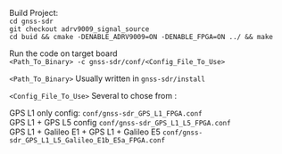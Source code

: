 Build Project: </br>
`cd gnss-sdr` </br>
`git checkout adrv9009_signal_source` </br>
`cd buid && cmake -DENABLE_ADRV9009=ON -DENABLE_FPGA=ON ../ && make` </br>



Run the code on target board </br>
`<Path_To_Binary> -c gnss-sdr/conf/<Config_File_To_Use>` </br>

`<Path_To_Binary>` Usually written in `gnss-sdr/install` </br>

`<Config_File_To_Use>` Several to chose from : </br>

GPS L1 only config: `conf/gnss-sdr_GPS_L1_FPGA.conf` </br>
GPS L1 + GPS L5 config `conf/gnss-sdr_GPS_L1_L5_FPGA.conf` </br>
GPS L1 + Galileo E1 + GPS L1 + Galileo E5 `conf/gnss-sdr_GPS_L1_L5_Galileo_E1b_E5a_FPGA.conf`
